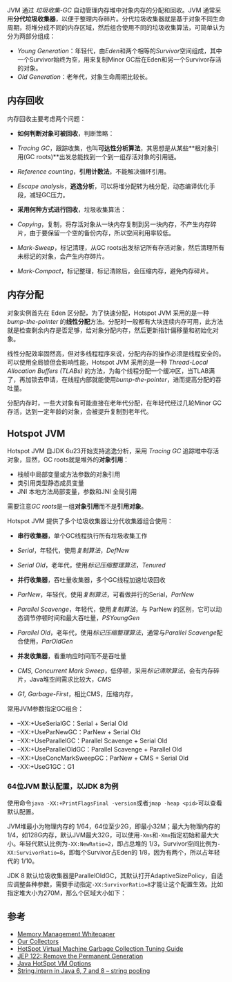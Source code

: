 JVM 通过 *垃圾收集-GC* 自动管理内存堆中对象内存的分配和回收。JVM 通常采用**分代垃圾收集器**，以便于整理内存碎片。分代垃圾收集器就是基于对象不同生命周期，将堆分成不同的内存区域，然后组合使用不同的垃圾收集算法，可简单认为分为两部分组成：

- *Young Generation*：年轻代，由*Eden*和两个相等的*Survivor*空间组成，其中一个Survivor始终为空，用来复制Minor GC后在Eden和另一个Survivor存活的对象。
- *Old Generation*：老年代，对象生命周期比较长。


## 内存回收

内存回收主要考虑两个问题：

- **如何判断对象可被回收**，判断策略：

 - *Tracing GC*，跟踪收集，也叫**可达性分析算法**，其思想是从某些**根对象引用(GC roots)**出发总能找到一个到一组存活对象的引用链。
 - *Reference counting*，**引用计数法**，不能解决循环引用。
 - *Escape analysis*，**逃逸分析**，可以将堆分配转为栈分配，动态编译优化手段，减轻GC压力。


- **采用何种方式进行回收**，垃圾收集算法：

 - *Copying*，复制，将存活对象从一块内存复制到另一块内存，不产生内存碎片，由于要保留一个空的备份内存，所以空间利用率较低。
 - *Mark-Sweep*，标记清理，从GC roots出发标记所有存活对象，然后清理所有未标记的对象，会产生内存碎片。
 - *Mark-Compact*，标记整理，标记清除后，会压缩内存，避免内存碎片。


## 内存分配

对象实例首先在 Eden 区分配，为了快速分配，Hotspot JVM 采用的是一种 *bump-the-pointer* 的**线性分配**方法。分配时一般都有大块连续内存可用，此方法就是检查剩余内存是否足够，给对象分配内存，然后更新指针偏移量和初始化对象。


线性分配效率固然高，但对多线程程序来说，分配内存的操作必须是线程安全的。可以使用全局锁但会影响性能，Hotspot JVM 采用的是一种 *Thread-Local Allocation Buffers (TLABs)* 的方法，为每个线程分配一个缓冲区，当TLAB满了，再加锁去申请，在线程内部就能使用*bump-the-pointer*，进而提高分配的吞吐量。


分配内存时，一些大对象有可能直接在老年代分配，在年轻代经过几轮Minor GC存活，达到一定年龄的对象，会被提升复制到老年代。


## Hotspot JVM

Hotspot JVM 自JDK 6u23开始支持逃逸分析，采用 *Tracing GC* 追踪堆中存活对象，显然，GC roots就是堆外的**对象引用**：

- 栈帧中局部变量或方法参数的对象引用
- 类引用类型静态成员变量
- JNI 本地方法局部变量，参数和JNI 全局引用



需要注意*GC roots*是一组**对象引用**而不是**引用对象**。



Hotspot JVM 提供了多个垃圾收集器让分代收集器组合使用：

- **串行收集器**，单个GC线程执行所有垃圾收集工作

 - *Serial*，年轻代，使用*复制算法*，*DefNew*
 - *Serial Old*，老年代，使用*标记压缩整理算法*，*Tenured*

- **并行收集器**，吞吐量收集器，多个GC线程加速垃圾回收

 - *ParNew*，年轻代，使用*复制算法*，可看做并行的Serial，*ParNew*
 - *Parallel Scavenge*，年轻代，使用*复制算法*，与 ParNew 的区别，它可以动态调节停顿时间和最大吞吐量，*PSYoungGen*
 - *Parallel Old*，老年代，使用*标记压缩整理算法*，通常与*Parallel Scavenge*配合使用，*ParOldGen*

- **并发收集器**，看重响应时间而不是吞吐量

 - *CMS, Concurrent Mark Sweep*，低停顿，采用*标记清除算法*，会有内存碎片，Java堆空间需求比较大，*CMS*
 - *G1, Garbage-First*，相比CMS，压缩内存，



常用JVM参数指定GC组合：

- –XX:+UseSerialGC：Serial + Serial Old
- –XX:+UseParNewGC：ParNew + Serial Old
- –XX:+UseParallelGC：Parallel Scavenge + Serial Old
- –XX:+UseParallelOldGC：Parallel Scavenge + Parallel Old
- –XX:+UseConcMarkSweepGC：ParNew + CMS + Serial Old
- -XX:+UseG1GC：G1


### 64位JVM 默认配置，以JDK 8为例


使用命令`java -XX:+PrintFlagsFinal -version`或者`jmap -heap <pid>`可以查看默认配置。


JVM堆最小为物理内存的 1/64，64位至少2G，即最小32M；最大为物理内存的 1/4，如128G内存，默认JVM最大32G，可以使用`-Xms`和`-Xmx`指定初始和最大大小。年轻代默认比例为`-XX:NewRatio=2`，即占总堆的 1/3，Survivor空间比例为`-XX:SurvivorRatio=8`，即每个Survivor占Eden的 1/8，因为有两个，所以占年轻代的 1/10。

JDK 8 默认垃圾收集器是ParallelOldGC，其默认打开AdaptiveSizePolicy，自适应调整各种参数，需要手动指定`-XX:SurvivorRatio=8`才能让这个配置生效。比如指定堆大小为270M，那么个区域大小如下：




## 参考

- [Memory Management Whitepaper](http://www.oracle.com/technetwork/java/javase/tech/memorymanagement-whitepaper-1-150020.pdf)
- [Our Collectors](https://blogs.oracle.com/jonthecollector/entry/our_collectors)
- [HotSpot Virtual Machine Garbage Collection Tuning Guide](http://docs.oracle.com/javase/8/docs/technotes/guides/vm/gctuning/)
- [JEP 122: Remove the Permanent Generation](http://openjdk.java.net/jeps/122)
- [Java HotSpot VM Options](http://www.oracle.com/technetwork/java/javase/tech/vmoptions-jsp-140102.html)
- [String.intern in Java 6, 7 and 8 – string pooling](http://java-performance.info/string-intern-in-java-6-7-8/)
 